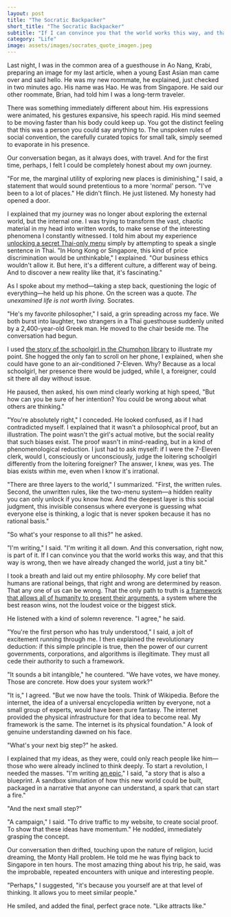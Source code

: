 ```yaml
---
layout: post
title: "The Socratic Backpacker"
short_title: "The Socratic Backpacker"
subtitle: "If I can convince you that the world works this way, and that this way is wrong, then we have already changed the world, just a tiny bit."
category: "Life"
image: assets/images/socrates_quote_imagen.jpeg
---
```

 
Last night, I was in the common area of a guesthouse in Ao Nang, Krabi, preparing an image for my last article, when a young East Asian man came over and said hello. He was my new roommate, he explained, just checked in two minutes ago. His name was Hao. He was from Singapore. He said our other roommate, Brian, had told him I was a long-term traveler. 
 
There was something immediately different about him. His expressions were animated, his gestures expansive, his speech rapid. His mind seemed to be moving faster than his body could keep up. You got the distinct feeling that this was a person you could say anything to. The unspoken rules of social convention, the carefully curated topics for small talk, simply seemed to evaporate in his presence. 

Our conversation began, as it always does, with travel. And for the first time, perhaps, I felt I could be completely honest about my own journey. 
 
"For me, the marginal utility of exploring new places is diminishing," I said, a statement that would sound pretentious to a more 'normal' person. "I've been to a lot of places." He didn't flinch. He just listened. My honesty had opened a door. 
 
I explained that my journey was no longer about exploring the external world, but the internal one. I was trying to transform the vast, chaotic material in my head into written words, to make sense of the interesting phenomena I constantly witnessed. I told him about my experience [unlocking a secret Thai-only menu](https://sparktsang.github.io/life/2025/10/05/unwritten-menu.html) simply by attempting to speak a single sentence in Thai. "In Hong Kong or Singapore, this kind of price discrimination would be unthinkable," I explained. "Our business ethics wouldn't allow it. But here, it's a different culture, a different way of being. And to discover a new reality like that, it's fascinating." 
 
As I spoke about my method—taking a step back, questioning the logic of everything—he held up his phone. On the screen was a quote. *The unexamined life is not worth living.* Socrates. 
 
"He's my favorite philosopher," I said, a grin spreading across my face. We both burst into laughter, two strangers in a Thai guesthouse suddenly united by a 2,400-year-old Greek man. He moved to the chair beside me. The conversation had begun. 
 
I used [the story of the schoolgirl in the Chumphon library](https://sparktsang.github.io/life/2025/09/23/02-library.html) to illustrate my point. She hogged the only fan to scroll on her phone, I explained, when she could have gone to an air-conditioned 7-Eleven. Why? Because as a local schoolgirl, her presence there would be judged, while I, a foreigner, could sit there all day without issue. 
 
He paused, then asked, his own mind clearly working at high speed, "But how can you be sure of her intention? You could be wrong about what others are thinking." 
 
"You're absolutely right," I conceded. He looked confused, as if I had contradicted myself. I explained that it wasn't a philosophical proof, but an illustration. The point wasn't the girl's actual motive, but the social reality that such biases exist. The proof wasn't in mind-reading, but in a kind of phenomenological reduction. I just had to ask myself: if I were the 7-Eleven clerk, would I, consciously or unconsciously, judge the loitering schoolgirl differently from the loitering foreigner? The answer, I knew, was yes. The bias exists within me, even when I know it's irrational. 
 
"There are three layers to the world," I summarized. "First, the written rules. Second, the unwritten rules, like the two-menu system—a hidden reality you can only unlock if you know how. And the deepest layer is this social judgment, this invisible consensus where everyone is guessing what everyone else is thinking, a logic that is never spoken because it has no rational basis." 
 
"So what's your response to all this?" he asked. 
 
"I'm writing," I said. "I'm writing it all down. And this conversation, right now, is part of it. If I can convince you that the world works this way, and that this way is wrong, then we have already changed the world, just a tiny bit." 
 
I took a breath and laid out my entire philosophy. My core belief that humans are rational beings, that right and wrong are determined by reason. That any one of us can be wrong. That the only path to truth is [a framework that allows all of humanity to present their arguments](https://sparktsang.github.io/philosophy.html), a system where the best reason wins, not the loudest voice or the biggest stick. 
 
He listened with a kind of solemn reverence. "I agree," he said. 
 
"You're the first person who has truly understood," I said, a jolt of excitement running through me. I then explained the revolutionary deduction: if this simple principle is true, then the power of our current governments, corporations, and algorithms is illegitimate. They must all cede their authority to such a framework. 
 
"It sounds a bit intangible," he countered. "We have votes, we have money. Those are concrete. How does your system work?" 
 
"It is," I agreed. "But we now have the tools. Think of Wikipedia. Before the internet, the idea of a universal encyclopedia written by everyone, not a small group of experts, would have been pure fantasy. The internet provided the physical infrastructure for that idea to become real. My framework is the same. The internet is its physical foundation." A look of genuine understanding dawned on his face. 
 
"What's your next big step?" he asked. 
 
I explained that my ideas, as they were, could only reach people like him—those who were already inclined to think deeply. To start a revolution, I needed the masses. "I'm writing [an epic](https://sparktsang.github.io/works.html)," I said, "a story that is also a blueprint. A sandbox simulation of how this new world could be built, packaged in a narrative that anyone can understand, a spark that can start a fire." 
 
"And the next small step?" 
 
"A campaign," I said. "To drive traffic to my website, to create social proof. To show that these ideas have momentum." He nodded, immediately grasping the concept. 
 
Our conversation then drifted, touching upon the nature of religion, lucid dreaming, the Monty Hall problem. He told me he was flying back to Singapore in ten hours. The most amazing thing about his trip, he said, was the improbable, repeated encounters with unique and interesting people. 
 
"Perhaps," I suggested, "it's because you yourself are at that level of thinking. It allows you to meet similar people." 
 
He smiled, and added the final, perfect grace note. "Like attracts like."
